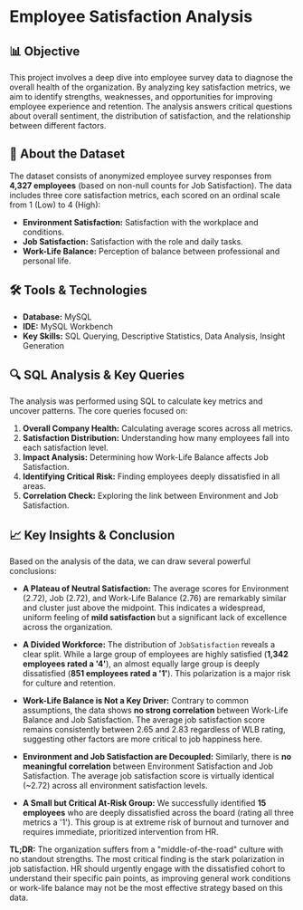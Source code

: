 # Employee Satisfaction Analysis

## 📊 Objective

This project involves a deep dive into employee survey data to diagnose the overall health of the organization. By analyzing key satisfaction metrics, we aim to identify strengths, weaknesses, and opportunities for improving employee experience and retention. The analysis answers critical questions about overall sentiment, the distribution of satisfaction, and the relationship between different factors.

## 📁 About the Dataset

The dataset consists of anonymized employee survey responses from **4,327 employees** (based on non-null counts for Job Satisfaction). The data includes three core satisfaction metrics, each scored on an ordinal scale from 1 (Low) to 4 (High):

*   **Environment Satisfaction:** Satisfaction with the workplace and conditions.
*   **Job Satisfaction:** Satisfaction with the role and daily tasks.
*   **Work-Life Balance:** Perception of balance between professional and personal life.

## 🛠️ Tools & Technologies

*   **Database:** MySQL
*   **IDE:** MySQL Workbench
*   **Key Skills:** SQL Querying, Descriptive Statistics, Data Analysis, Insight Generation

## 🔍 SQL Analysis & Key Queries

The analysis was performed using SQL to calculate key metrics and uncover patterns. The core queries focused on:

1.  **Overall Company Health:** Calculating average scores across all metrics.
2.  **Satisfaction Distribution:** Understanding how many employees fall into each satisfaction level.
3.  **Impact Analysis:** Determining how Work-Life Balance affects Job Satisfaction.
4.  **Identifying Critical Risk:** Finding employees deeply dissatisfied in all areas.
5.  **Correlation Check:** Exploring the link between Environment and Job Satisfaction.

## 📈 Key Insights & Conclusion

Based on the analysis of the data, we can draw several powerful conclusions:

*   **A Plateau of Neutral Satisfaction:** The average scores for Environment (2.72), Job (2.72), and Work-Life Balance (2.76) are remarkably similar and cluster just above the midpoint. This indicates a widespread, uniform feeling of **mild satisfaction** but a significant lack of excellence across the organization.

*   **A Divided Workforce:** The distribution of `JobSatisfaction` reveals a clear split. While a large group of employees are highly satisfied (**1,342 employees rated a '4'**), an almost equally large group is deeply dissatisfied (**851 employees rated a '1'**). This polarization is a major risk for culture and retention.

*   **Work-Life Balance is Not a Key Driver:** Contrary to common assumptions, the data shows **no strong correlation** between Work-Life Balance and Job Satisfaction. The average job satisfaction score remains consistently between 2.65 and 2.83 regardless of WLB rating, suggesting other factors are more critical to job happiness here.

*   **Environment and Job Satisfaction are Decoupled:** Similarly, there is **no meaningful correlation** between Environment Satisfaction and Job Satisfaction. The average job satisfaction score is virtually identical (~2.72) across all environment satisfaction levels.

*   **A Small but Critical At-Risk Group:** We successfully identified **15 employees** who are deeply dissatisfied across the board (rating all three metrics a '1'). This group is at extreme risk of burnout and turnover and requires immediate, prioritized intervention from HR.

**TL;DR:** The organization suffers from a "middle-of-the-road" culture with no standout strengths. The most critical finding is the stark polarization in job satisfaction. HR should urgently engage with the dissatisfied cohort to understand their specific pain points, as improving general work conditions or work-life balance may not be the most effective strategy based on this data.
